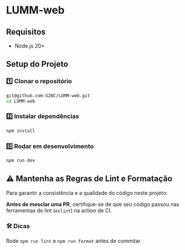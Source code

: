 # LUMM-web

## Requisitos

- Node.js 20+

## Setup do Projeto

### 1️⃣ Clonar o repositório

```bash
git@github.com:G2BC/LUMM-web.git
cd LUMM-web
```

### 2️⃣ Instalar dependências

```bash
npm install
```

### 5️⃣ Rodar em desenvolvimento

```bash
npm run dev
```

## ⚠️ Mantenha as Regras de Lint e Formatação

Para garantir a consistência e a qualidade do código neste projeto:

**Antes de mesclar uma PR**, certifique-se de que seu código passou nas ferramentas de lint (`eslint`) na action de CI.

### 🛠️ Dicas

Rode `npm run lint` e `npm run format` antes de commitar.
